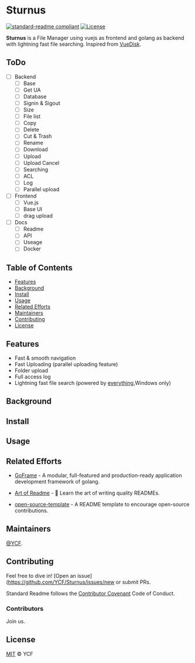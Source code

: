 # Sturnus

[![standard-readme compliant](https://img.shields.io/badge/readme%20style-standard-brightgreen.svg?style=flat-square)](https://github.com/RichardLitt/standard-readme)
[![License](https://img.shields.io/github/license/gogf/gf.svg?style=flat)](https://github.com/YCF/Sturnus)

**Sturnus** is a File Manager using vuejs as frontend and golang as backend with lightning fast file searching.
Inspired from [VueDisk](https://github.com/ashishdoneriya/vuedisk).



## ToDo

- [ ] Backend
  - [ ] Base
  - [ ] Get UA
  - [ ] Database
  - [ ] Signin & Sigout
  - [ ] Size
  - [ ] File list
  - [ ] Copy
  - [ ] Delete
  - [ ] Cut & Trash
  - [ ] Rename
  - [ ] Download
  - [ ] Upload
  - [ ] Upload Cancel
  - [ ] Searching
  - [ ] ACL
  - [ ] Log
  - [ ] Parallel upload
- [ ] Frontend
  - [ ] Vue.js
  - [ ] Base UI
  - [ ] drag upload
- [ ] Docs
  - [ ] Readme
  - [ ] API
  - [ ] Useage
  - [ ] Docker

## Table of Contents

- [Features](#Features)
- [Background](#background)
- [Install](#install)
- [Usage](#usage)
- [Related Efforts](#related-efforts)
- [Maintainers](#maintainers)
- [Contributing](#contributing)
- [License](#license)

## Features
* Fast & smooth navigation
* Fast Uploading (parallel uploading feature)
* Folder upload
* Full access log
* Lightning fast file search (powered by [everything](https://github.com/YCF/Everything),Windows only)

## Background



## Install



## Usage



## Related Efforts

- [GoFrame](https://github.com/gogf/gf)  - A modular, full-featured and production-ready application development framework of golang.

- [Art of Readme](https://github.com/noffle/art-of-readme) - 💌 Learn the art of writing quality READMEs.
- [open-source-template](https://github.com/davidbgk/open-source-template/) - A README template to encourage open-source contributions.

## Maintainers

[@YCF](https://github.com/YCF).

## Contributing

Feel free to dive in! [Open an issue](https://github.com/YCF/Sturnus/issues/new or submit PRs.

Standard Readme follows the [Contributor Covenant](https://www.contributor-covenant.org/version/2/0/code_of_conduct) Code of Conduct.

### Contributors

Join us.

## License

[MIT](LICENSE) © YCF
